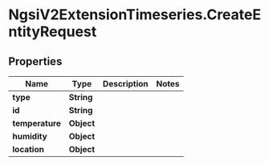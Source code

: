 # NgsiV2ExtensionTimeseries.CreateEntityRequest

## Properties
Name | Type | Description | Notes
------------ | ------------- | ------------- | -------------
**type** | **String** |  | 
**id** | **String** |  | 
**temperature** | **Object** |  | 
**humidity** | **Object** |  | 
**location** | **Object** |  | 


